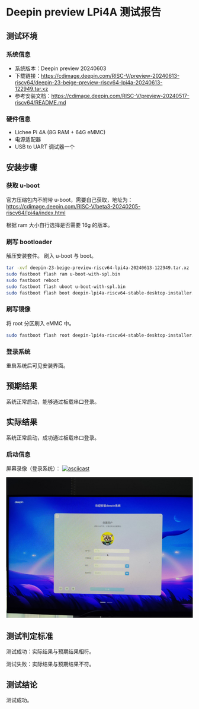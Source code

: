 # Deepin preview LPi4A 测试报告

## 测试环境

### 系统信息

- 系统版本：Deepin preview 20240603
- 下载链接：https://cdimage.deepin.com/RISC-V/preview-20240613-riscv64/deepin-23-beige-preview-riscv64-lpi4a-20240613-122949.tar.xz
- 参考安装文档：https://cdimage.deepin.com/RISC-V/preview-20240517-riscv64/README.md

### 硬件信息

- Lichee Pi 4A (8G RAM + 64G eMMC)
- 电源适配器
- USB to UART 调试器一个

## 安装步骤

### 获取 u-boot

官方压缩包内不附带 u-boot，需要自己获取，地址为：https://cdimage.deepin.com/RISC-V/beta3-20240205-riscv64/lpi4a/index.html

根据 ram 大小自行选择是否需要 16g 的版本。

### 刷写 bootloader

解压安装套件。
刷入 u-boot 与 boot。

```bash
tar -xvf deepin-23-beige-preview-riscv64-lpi4a-20240613-122949.tar.xz
sudo fastboot flash ram u-boot-with-spl.bin
sudo fastboot reboot
sudo fastboot flash uboot u-boot-with-spl.bin
sudo fastboot flash boot deepin-lpi4a-riscv64-stable-desktop-installer.boot.ext4
```

### 刷写镜像

将 root 分区刷入 eMMC 中。

```bash
sudo fastboot flash root deepin-lpi4a-riscv64-stable-desktop-installer.root.ext4
```

### 登录系统

重启系统后可见安装界面。

## 预期结果

系统正常启动，能够通过板载串口登录。

## 实际结果

系统正常启动，成功通过板载串口登录。

### 启动信息

屏幕录像（登录系统）：
[![asciicast](https://asciinema.org/a/8EfjIFC3FLJBBwgOG8nZod4q7.svg)](https://asciinema.org/a/8EfjIFC3FLJBBwgOG8nZod4q7)

![startup](./startup.png)

## 测试判定标准

测试成功：实际结果与预期结果相符。

测试失败：实际结果与预期结果不符。

## 测试结论

测试成功。
